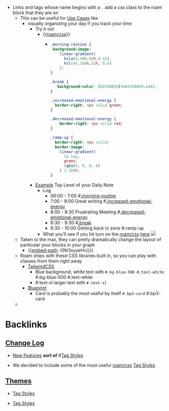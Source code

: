 - Links and tags whose name begins with a `.` add a css class to the roam block that they are on
    - This can be useful for [Use Cases](<Use Cases.md>)  like
        - visually organizing your day if you track your time
            - Try it out
                - {{[roam/css](<roam/css.md>)}}
                    - ```css
                      .morning-routine {
                       background-image: 
                          linear-gradient(
                            hsla(4,90%,58%,0.42),
                            hsl(45,100%,51%, 0.6)
                          ); 
                      }
                      
                      .break {
                         background-color: [607D8B59](<607D8B59.md>);
                      }
                      
                      .increased-emotional-energy {
                        border-right: 4px solid green;
                      }
                      
                      .decreased-emotional-energy {
                          border-right: 4px solid red;
                      }
                      
                      .ramp-up {
                        border-right: 4px solid;
                        border-image: 
                          linear-gradient(
                            to top, 
                            green, 
                            rgba(0, 0, 0, 0)
                          ) 1 100%;
                      }
                      ```
            - [Example](<Example.md>) Top Level of your Daily Note 
                - Log
                    - 06:00 - 7:00 #[.morning-routine](<.morning-routine.md>)
                    - 7:00 - 8:00 Great writing #[.increased-emotional-energy](<.increased-emotional-energy.md>)
                    - 8:00 - 8:30 Frustrating Meeting #[.decreased-emotional-energy](<.decreased-emotional-energy.md>)
                    - 8:30 - 9:30 #[.break](<.break.md>)
                    - 9:30 - 10:00 Getting back in zone #.ramp-up 
                - What you'll see if you hit turn on the [roam/css](<roam/css.md>) [here](((Wk2cMCJjJ)))  ![](https://firebasestorage.googleapis.com/v0/b/firescript-577a2.appspot.com/o/imgs%2Fapp%2Fhelp%2Fkb6T9fa4hH.png?alt=media&token=5fa2ddf7-7370-4868-b31b-2961e51b147c)
    - Taken to the max, they can pretty dramatically change the layout of particular your blocks in your graph
        - {{[embed-path](<embed-path.md>): ((Nt3syyeHc))}}
    - Roam ships with these CSS libraries built in, so you can play with classes from them right away
        - [TailwindCSS](<TailwindCSS.md>)
            - Blue background, white text with `#.bg-blue-500 #.text-white` #.bg-blue-500 #.text-white 
            - #.text-xl larger text with `#.text-xl`
        - [Blueprint](<Blueprint.md>) 
            - Card is probably the most useful by itself `#.bp3-card` #.bp3-card
    - 

# Backlinks
## [Change Log](<Change Log.md>)
- [New Features](<New Features.md>) __sort of__ #[Tag Styles](<Tag Styles.md>)

- We decided to include some of the most useful [roam/css](<roam/css.md>) [Tag Styles](<Tag Styles.md>)

## [Themes](<Themes.md>)
- [Tag Styles](<Tag Styles.md>)

- [Tag Styles](<Tag Styles.md>)


